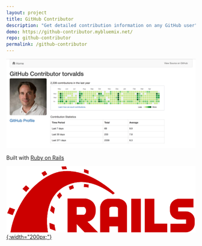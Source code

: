 ```yaml
---
layout: project
title: GitHub Contributor
description: "Get detailed contribution information on any GitHub user"
demo: https://github-contributor.mybluemix.net/
repo: github-contributor
permalink: /github-contributor
---
```


![GitHub Contribuor Example](/images/github-contributor-example.png)


Built with [Ruby on Rails](http://rubyonrails.org/) 

[![Rails Logo](/images/rails-logo.svg){:width="200px;"}](http://rubyonrails.org/)